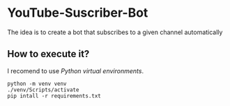 # YouTube-Suscriber-Bot

The idea is to create a bot that subscribes to a given channel automatically

## How to execute it?

I recomend to use *Python virtual environments*.

```shell
python -m venv venv
./venv/Scripts/activate
pip intall -r requirements.txt
```